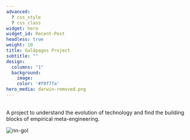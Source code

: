 ```yaml
---
advanced:
  ? css_style
  ? css_class
widget: hero
widget_id: Recent-Post
headless: true
weight: 10
title: Galápagos Project
subtitle: ""
design:
  columns: "1"
  background:
    image: 
    color: '#f0f7fa'
hero_media: darwin-removed.png
---
```

<br />
A project to understand the evolution of technology and find the building blocks of empirical meta-engineering.

![nn-gol](/media/game-of-life-neural-networks-contrast-removeb.png)
